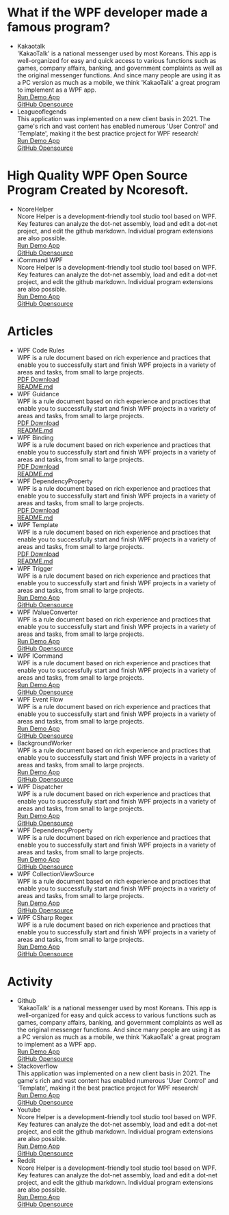 <h1>What if the WPF developer made a famous program?</h1>
<ul class="applist">
    <li>
        <div class="name">Kakaotalk</div>
        <div class="info">'KakaoTalk' is a national messenger used by most Koreans. This app is well-organized for easy and quick access to various functions such as games, company affairs, banking, and government complaints as well as the original messenger functions. And since many people are using it as a PC version as much as a mobile, we think 'KakaoTalk' a great program to implement as a WPF app.</div>
        <a href="https://github.com">Run Demo App</a></br>
        <a href="https://github.com">GitHub Opensource</a>
    </li>
    <li>
        <div class="name">Leagueoflegends</div>
        <div class="info">This application was implemented on a new client basis in 2021. The game's rich and vast content has enabled numerous 'User Control' and 'Template', making it the best practice project for WPF research!</div>
        <a href="https://github.com">Run Demo App</a></br>
        <a href="https://github.com">GitHub Opensource</a>
    </li>
</ul>
<h1>High Quality WPF Open Source Program Created by Ncoresoft.</h1>
<ul class="applist">
    <li>
        <div class="name">NcoreHelper</div>
        <div class="info">Ncore Helper is a development-friendly tool studio tool based on WPF. Key features can analyze the dot-net assembly, load and edit a dot-net project, and edit the github markdown. Individual program extensions are also possible.</div>
        <a href="https://github.com">Run Demo App</a></br>
        <a href="https://github.com">GitHub Opensource</a>
    </li>    
    <li>
        <div class="name">iCommand WPF</div>
        <div class="info">Ncore Helper is a development-friendly tool studio tool based on WPF. Key features can analyze the dot-net assembly, load and edit a dot-net project, and edit the github markdown. Individual program extensions are also possible.</div>
        <a href="https://github.com">Run Demo App</a></br>
        <a href="https://github.com">GitHub Opensource</a>
    </li>
</ul>
<h1>Articles</h1>
<ul class="articlelist">
    <li>
        <div class="name">WPF Code Rules</div>
        <div class="info">WPF is a rule document based on rich experience and practices that enable you to successfully start and finish WPF projects in a variety of areas and tasks, from small to large projects.</div>
        <a href="https://github.com">PDF Download</a></br>
        <a href="https://github.com">README.md</a>
    </li>
    <li>
        <div class="name">WPF Guidance</div>
        <div class="info">WPF is a rule document based on rich experience and practices that enable you to successfully start and finish WPF projects in a variety of areas and tasks, from small to large projects.</div>
        <a href="https://github.com">PDF Download</a></br>
        <a href="https://github.com">README.md</a>
    </li>
    <li>
        <div class="name">WPF Binding</div>
        <div class="info">WPF is a rule document based on rich experience and practices that enable you to successfully start and finish WPF projects in a variety of areas and tasks, from small to large projects.</div>
        <a href="https://github.com">PDF Download</a></br>
        <a href="https://github.com">README.md</a>
    </li>
    <li>
        <div class="name">WPF DependencyProperty</div>
        <div class="info">WPF is a rule document based on rich experience and practices that enable you to successfully start and finish WPF projects in a variety of areas and tasks, from small to large projects.</div>
        <a href="https://github.com">PDF Download</a></br>
        <a href="https://github.com">README.md</a>
    </li>
    <li>
        <div class="name">WPF Template</div>
        <div class="info">WPF is a rule document based on rich experience and practices that enable you to successfully start and finish WPF projects in a variety of areas and tasks, from small to large projects.</div>
        <a href="https://github.com">PDF Download</a></br>
        <a href="https://github.com">README.md</a>
    </li>
    <li>
        <div class="name">WPF Trigger</div>
        <div class="info">WPF is a rule document based on rich experience and practices that enable you to successfully start and finish WPF projects in a variety of areas and tasks, from small to large projects.</div>
        <a href="https://github.com">Run Demo App</a></br>
        <a href="https://github.com">GitHub Opensource</a>
    </li>
    <li>
        <div class="name">WPF IValueConverter</div>
        <div class="info">WPF is a rule document based on rich experience and practices that enable you to successfully start and finish WPF projects in a variety of areas and tasks, from small to large projects.</div>
        <a href="https://github.com">Run Demo App</a></br>
        <a href="https://github.com">GitHub Opensource</a>
    </li>
    <li>
        <div class="name">WPF ICommand</div>
        <div class="info">WPF is a rule document based on rich experience and practices that enable you to successfully start and finish WPF projects in a variety of areas and tasks, from small to large projects.</div>
        <a href="https://github.com">Run Demo App</a></br>
        <a href="https://github.com">GitHub Opensource</a>
    </li>
    <li>
        <div class="name">WPF Event Flow</div>
        <div class="info">WPF is a rule document based on rich experience and practices that enable you to successfully start and finish WPF projects in a variety of areas and tasks, from small to large projects.</div>
        <a href="https://github.com">Run Demo App</a></br>
        <a href="https://github.com">GitHub Opensource</a>
    </li>
    <li>
        <div class="name">BackgroundWorker</div>
        <div class="info">WPF is a rule document based on rich experience and practices that enable you to successfully start and finish WPF projects in a variety of areas and tasks, from small to large projects.</div>
        <a href="https://github.com">Run Demo App</a></br>
        <a href="https://github.com">GitHub Opensource</a>
    </li>
    <li>
        <div class="name">WPF Dispatcher</div>
        <div class="info">WPF is a rule document based on rich experience and practices that enable you to successfully start and finish WPF projects in a variety of areas and tasks, from small to large projects.</div>
        <a href="https://github.com">Run Demo App</a></br>
        <a href="https://github.com">GitHub Opensource</a>
    </li>
    <li>
        <div class="name">WPF DependencyProperty</div>
        <div class="info">WPF is a rule document based on rich experience and practices that enable you to successfully start and finish WPF projects in a variety of areas and tasks, from small to large projects.</div>
        <a href="https://github.com">Run Demo App</a></br>
        <a href="https://github.com">GitHub Opensource</a>
    </li>
    <li>
        <div class="name">WPF CollectionViewSource</div>
        <div class="info">WPF is a rule document based on rich experience and practices that enable you to successfully start and finish WPF projects in a variety of areas and tasks, from small to large projects.</div>
        <a href="https://github.com">Run Demo App</a></br>
        <a href="https://github.com">GitHub Opensource</a>
    </li>
    <li>
        <div class="name">WPF CSharp Regex</div>
        <div class="info">WPF is a rule document based on rich experience and practices that enable you to successfully start and finish WPF projects in a variety of areas and tasks, from small to large projects.</div>
        <a href="https://github.com">Run Demo App</a></br>
        <a href="https://github.com">GitHub Opensource</a>
    </li>
</ul>

<h1>Activity</h1>
<ul class="activitylist">
    <li>
        <div class="name">Github</div>
        <div class="info">'KakaoTalk' is a national messenger used by most Koreans. This app is well-organized for easy and quick access to various functions such as games, company affairs, banking, and government complaints as well as the original messenger functions. And since many people are using it as a PC version as much as a mobile, we think 'KakaoTalk' a great program to implement as a WPF app.</div>
        <a href="https://github.com">Run Demo App</a></br>
        <a href="https://github.com">GitHub Opensource</a>
    </li>
    <li>
        <div class="name">Stackoverflow</div>
        <div class="info">This application was implemented on a new client basis in 2021. The game's rich and vast content has enabled numerous 'User Control' and 'Template', making it the best practice project for WPF research!</div>
        <a href="https://github.com">Run Demo App</a></br>
        <a href="https://github.com">GitHub Opensource</a>
    </li>
    <li>
        <div class="name">Youtube</div>
        <div class="info">Ncore Helper is a development-friendly tool studio tool based on WPF. Key features can analyze the dot-net assembly, load and edit a dot-net project, and edit the github markdown. Individual program extensions are also possible.</div>
        <a href="https://github.com">Run Demo App</a></br>
        <a href="https://github.com">GitHub Opensource</a>
    </li>    
    <li>
        <div class="name">Reddit</div>
        <div class="info">Ncore Helper is a development-friendly tool studio tool based on WPF. Key features can analyze the dot-net assembly, load and edit a dot-net project, and edit the github markdown. Individual program extensions are also possible.</div>
        <a href="https://github.com">Run Demo App</a></br>
        <a href="https://github.com">GitHub Opensource</a>
    </li>
</ul>

